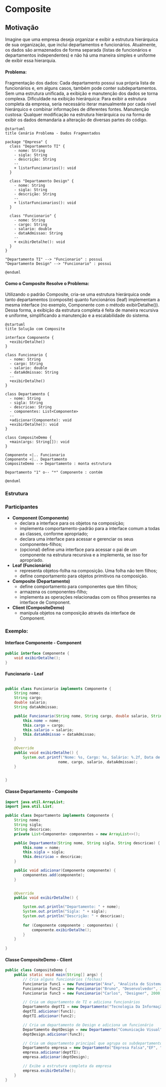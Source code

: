 # Composite

## Motivação
Imagine que uma empresa deseja organizar e exibir a estrutura hierárquica de sua organização, que inclui departamentos e funcionários. Atualmente, os dados são armazenados de forma separada (listas de funcionários e departamentos independentes) e não há uma maneira simples e uniforme de exibir essa hierarquia.

#### Problema:

Fragmentação dos dados: Cada departamento possui sua própria lista de funcionários e, em alguns casos, também pode conter subdepartamentos. Sem uma estrutura unificada, a exibição e manutenção dos dados se torna complexa.
Dificuldade na exibição hierárquica: Para exibir a estrutura completa da empresa, seria necessário iterar manualmente por cada nível hierárquico e combinar informações de diferentes fontes.
Manutenção custosa: Qualquer modificação na estrutura hierárquica ou na forma de exibir os dados demandaria a alteração de diversas partes do código.

  
```plantuml
@startuml
title Cenário Problema - Dados Fragmentados

package "Empresa" {
  class "Departamento TI" {
    - nome: String
    - sigla: String
    - descrição: String
    --
    + listarFuncionarios(): void
  }

  class "Departamento Design" {
    - nome: String
    - sigla: String
    - descrição: String
    --
    + listarFuncionarios(): void
  }

  class "Funcionario" {
    - nome: String
    - cargo: String
    - salario: double
    - dataAdmissao: String
    --
    + exibirDetalhe(): void
  }
}

"Departamento TI" --> "Funcionario" : possui
"Departamento Design" --> "Funcionario" : possui

@enduml
```


#### Como o Composite Resolve o Problema:

Utilizando o padrão Composite, cria-se uma estrutura hierárquica onde tanto departamentos (composite) quanto funcionários (leaf) implementam a mesma interface (no exemplo, Componente com o método exibirDetalhe()). Dessa forma, a exibição da estrutura completa é feita de maneira recursiva e uniforme, simplificando a manutenção e a escalabilidade do sistema.


```plantuml
@startuml
title Solução com Composite

interface Componente {
  +exibirDetalhe()
}

class Funcionario {
  - nome: String
  - cargo: String
  - salario: double
  - dataAdmissao: String
  --
  +exibirDetalhe()
}

class Departamento {
  - nome: String
  - sigla: String
  - descricao: String
  - componentes: List<Componente>
  --
  +adicionar(Componente): void
  +exibirDetalhe(): void
}

class CompositeDemo {
  +main(args: String[]): void
}

Componente <|.. Funcionario
Componente <|.. Departamento
CompositeDemo --> Departamento : monta estrutura

Departamento "1" o-- "*" Componente : contém

@enduml

```

### Estrutura 


### Participantes

- **Component (Componente)**
  -  declara a interface para os objetos na composição;
  -  implementa comportamento-padrão para a interface comum a todas as
classes, conforme apropriado;
  -  declara uma interface para acessar e gerenciar os seus componentes-filhos;
  -  (opcional) define uma interface para acessar o pai de um componente na
estrutura recursiva e a implementa, se isso for apropriado.
- **Leaf (Funcionário)**
  - representa objetos-folha na composição. Uma folha não tem filhos;
  - define comportamento para objetos primitivos na composição.
- **Composite (Departamento)**
  - define comportamento para componentes que têm filhos;
  - armazena os componentes-filho;
  - implementa as operações relacionadas com os filhos presentes na interface de Component.
- **Client (CompositeDemo)**
  - manipula objetos na composição através da interface de Component.

### Exemplo: 

####  Interface Componente - Component

```java
public interface Componente {
    void exibirDetalhe();
}
```

####  Funcionario - Leaf
```java 

public class Funcionario implements Componente {
    String nome;
    String cargo;
    double salario;
    String dataAdmissao;

    public Funcionario(String nome, String cargo, double salario, String dataAdmissao) {
        this.nome = nome;
        this.cargo = cargo;
        this.salario = salario;
        this.dataAdmissao = dataAdmissao;
    }

    @Override
    public void exibirDetalhe() {
        System.out.printf("Nome: %s, Cargo: %s, Salário: %.2f, Data de Admissão: %s\n", 
                        nome, cargo, salario, dataAdmissao);
    }

    
}
```

####  Classe Departamento - Composite
```java
import java.util.ArrayList;
import java.util.List;

public class Departamento implements Componente {
    String nome;
    String sigla;
    String descricao;
    private List<Componente> componentes = new ArrayList<>();

    public Departamento(String nome, String sigla, String descricao) {
        this.nome = nome;
        this.sigla = sigla;
        this.descricao = descricao;
    }

    public void adicionar(Componente componente) {
        componentes.add(componente);
    }
    

    @Override
    public void exibirDetalhe() {

        System.out.println("Departamento: " + nome);
        System.out.println("Sigla: " + sigla);
        System.out.println("Descrição: " + descricao);
    
        for (Componente componente : componentes) {
            componente.exibirDetalhe();
        }
    }
    
}

```

#### Classe CompositeDemo - Client 

```java
public class CompositeDemo {
    public static void main(String[] args) {
        // Cria alguns funcionários (folhas)
        Funcionario func1 = new Funcionario("Ana", "Analista de Sistemas",1500, "01/01/2010");
        Funcionario func2 = new Funcionario("Bruno", "Desenvolvedor", 3500, "01/01/2015");
        Funcionario func3 = new Funcionario("Carlos", "Designer", 2000, "01/01/2012");

        // Cria um departamento de TI e adiciona funcionários
        Departamento deptTI = new Departamento("Tecnologia Da Informação", "TI", "Departamento de TI");
        deptTI.adicionar(func1);
        deptTI.adicionar(func2);

        // Cria um departamento de Design e adiciona um funcionário
        Departamento deptDesign = new Departamento("Comunicação Visual", "CV", "Departamento de Design");
        deptDesign.adicionar(func3);

        // Cria um departamento principal que agrupa os subdepartamentos
        Departamento empresa = new Departamento("Empresa Falsa","EF", "Empresa não existente" );
        empresa.adicionar(deptTI);
        empresa.adicionar(deptDesign);

        // Exibe a estrutura completa da empresa
        empresa.exibirDetalhe();
    }
}


```